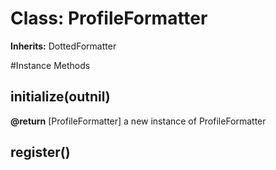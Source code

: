 # Class: ProfileFormatter
**Inherits:** DottedFormatter
    




#Instance Methods
## initialize(outnil) [](#method-i-initialize)

**@return** [ProfileFormatter] a new instance of ProfileFormatter

## register() [](#method-i-register)

